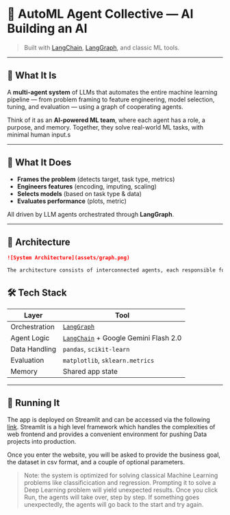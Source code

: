 # 🤖 AutoML Agent Collective — AI Building an AI

> Built with [LangChain](https://www.langchain.com/), [LangGraph](https://www.langgraph.dev/), and classic ML tools.

---

## 🧠 What It Is

A **multi-agent system** of LLMs that automates the entire machine learning pipeline — from problem framing to feature engineering, model selection, tuning, and evaluation — using a graph of cooperating agents.

Think of it as an **AI-powered ML team**, where each agent has a role, a purpose, and memory. Together, they solve real-world ML tasks, with minimal human input.s

---

## 🎯 What It Does

- **Frames the problem** (detects target, task type, metrics)
- **Engineers features** (encoding, imputing, scaling)
- **Selects models** (based on task type & data)
- **Evaluates performance** (plots, metric)

All driven by LLM agents orchestrated through **LangGraph**.

---

## 🧱 Architecture

```markdown
![System Architecture](assets/graph.png)

The architecture consists of interconnected agents, each responsible for a specific stage of the ML pipeline. These agents communicate through a shared graph structure, enabling seamless collaboration and task delegation.
```

## 🛠️ Tech Stack

| Layer         | Tool                             |
|---------------|----------------------------------|
| Orchestration | [`LangGraph`](https://www.langgraph.dev/)      |
| Agent Logic   | [`LangChain`](https://www.langchain.com/) + Google Gemini Flash 2.0 |
| Data Handling | `pandas`, `scikit-learn`         |
| Evaluation    | `matplotlib`, `sklearn.metrics`  |
| Memory        | Shared app state |

---

## 🚀 Running It

The app is deployed on Streamlit and can be accessed via the following [link](https://aregspz-automl-agent-collective-main-naqz5l.streamlit.app/). Streamlit is a high level framework which handles the complexities of web frontend and provides a convenient environment for pushing Data projects into production.

Once you enter the website, you will be asked to provide the business goal, the dataset in csv format, and a couple of optional parameters.
> Note: the system is optimized for solving classical Machine Learning problems like classificication and regression. Prompting it to solve a Deep Learning problem will yield unexpected results.
Once you click Run, the agents will take over, step by step. If something goes unexpectedly, the agents will go back to the start and try again.